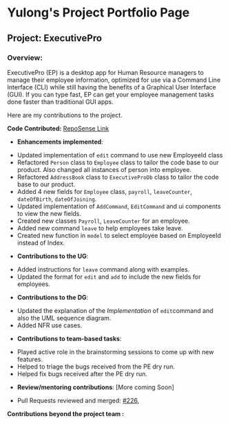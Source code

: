 # Yulong's Project Portfolio Page

## Project: ExecutivePro
### Overview:
ExecutivePro (EP) is a desktop app for Human Resource managers to manage their employee information, optimized for use via a Command Line Interface (CLI) while still having the benefits of a Graphical User Interface (GUI). If you can type fast, EP can get your employee management tasks done faster than traditional GUI apps.

Here are my contributions to the project.

**Code Contributed:**
[RepoSense Link](https://nus-cs2103-ay2223s2.github.io/tp-dashboard/?search=gyulong1&breakdown=true)

* **Enhancements implemented**:
- Updated implementation of `edit` command to use new EmployeeId class
- Refactored `Person` class to `Employee` class to tailor the code base to our product. Also changed all instances of person into employee.
- Refactored `AddressBook` class to `ExecutiveProDb` class to tailor the code base to our product.
- Added 4 new fields for `Employee` class, `payroll`, `leaveCounter`, `dateOfBirth`, `dateOfJoining`. 
- Updated implementation of `AddCommand`, `EditCommand` and ui components to view the new fields.
- Created new classes `Payroll`, `LeaveCounter` for an employee.
- Added new command `leave` to help employees take leave.
- Created new function in `model` to select employee based on EmployeeId instead of Index.

* **Contributions to the UG**:
- Added instructions for `leave` command along with examples.
- Updated the format for `edit` and `add` to include the new fields for employees.

* **Contributions to the DG**:
- Updated the explanation of the _Implementation_ of `edit`command and also the UML sequence diagram.
- Added NFR use cases.

* **Contributions to team-based tasks**:
- Played active role in the brainstorming sessions to come up with new features.
- Helped to triage the bugs received from the PE dry run.
- Helped fix bugs received after the PE dry run.

* **Review/mentoring contributions**: [More coming Soon]
- Pull Requests reviewed and merged:
  [#226](https://github.com/AY2223S2-CS2103T-W09-4/tp/pull/226),
 

**Contributions beyond the project team :**